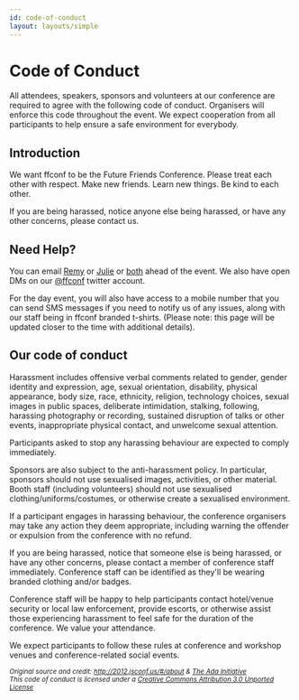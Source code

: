 ```yaml
---
id: code-of-conduct
layout: layouts/simple
---
```


# Code of Conduct

All attendees, speakers, sponsors and volunteers at our conference are required to agree with the following code of conduct. Organisers will enforce this code throughout the event. We expect cooperation from all participants to help ensure a safe environment for everybody.

## Introduction

We want ffconf to be the Future Friends Conference. Please treat each other with respect. Make new friends. Learn new things. Be kind to each other.

If you are being harassed, notice anyone else being harassed, or have any other concerns, please contact us.

## Need Help?

You can email [Remy](mailto:remy@leftlogic.com) or [Julie](mailto:julie@leftlogic.com) or [both](mailto:events@leftlogic.com) ahead of the event. We also have open DMs on our [@ffconf](https://twitter.com/ffconf) twitter account.

For the day event, you will also have access to a mobile number that you can send SMS messages if you need to notify us of any issues, along with our staff being in ffconf branded t-shirts. (Please note: this page will be updated closer to the time with additional details).

## Our code of conduct

Harassment includes offensive verbal comments related to gender, gender identity and expression, age, sexual orientation, disability, physical appearance, body size, race, ethnicity, religion, technology choices, sexual images in public spaces, deliberate intimidation, stalking, following, harassing photography or recording, sustained disruption of talks or other events, inappropriate physical contact, and unwelcome sexual attention.

Participants asked to stop any harassing behaviour are expected to comply immediately.

Sponsors are also subject to the anti-harassment policy. In particular, sponsors should not use sexualised images, activities, or other material. Booth staff (including volunteers) should not use sexualised clothing/uniforms/costumes, or otherwise create a sexualised environment.

If a participant engages in harassing behaviour, the conference organisers may take any action they deem appropriate, including warning the offender or expulsion from the conference with no refund.

If you are being harassed, notice that someone else is being harassed, or have any other concerns, please contact a member of conference staff immediately. Conference staff can be identified as they&#39;ll be wearing branded clothing and/or badges.

Conference staff will be happy to help participants contact hotel/venue security or local law enforcement, provide escorts, or otherwise assist those experiencing harassment to feel safe for the duration of the conference. We value your attendance.

We expect participants to follow these rules at conference and workshop venues and conference-related social events.

<div>
<small><em>Original source and credit: <a href="http://2012.jsconf.us/#/about">http://2012.jsconf.us/#/about</a> &amp; <a href="https://geekfeminism.wikia.com/wiki/Conference_anti-harassment/Policy">The Ada Initiative</a><br />This code of conduct is licensed under a <a rel="license" href="https://creativecommons.org/licenses/by/3.0/deed.en_US">Creative Commons Attribution 3.0 Unported License</a></em></small></div>
